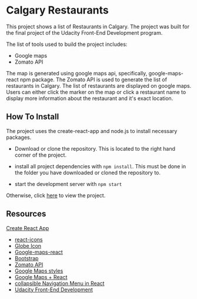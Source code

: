 # Calgary Restaurants

This project shows a list of Restaurants in Calgary. The project was built for the final project of the Udacity Front-End Development program. 

The list of tools used to build the project includes:

* Google maps
* Zomato API

The map is generated using google maps api, specifically, google-maps-react npm package. The Zomato API is used to generate the list of restaurants in Calgary. The list of restaurants are displayed on google maps. Users can either click the marker on the map or click a restaurant name to display more information about the restaurant and it's exact location.

## How To Install
The project uses the create-react-app and node.js to install necessary packages.

* Download or clone the repository. This is located to the right hand corner of the project.

* install all project dependencies with `npm install`. This must be done in the folder you have downloaded or cloned the repository to.

* start the development server with `npm start` 

Otherwise, click [here](https://crestaurants.surge.sh) to view the project.
## Resources
[Create React App](https://github.com/facebook/create-react-app) 

* [react-icons](https://www.npmjs.com/package/react-icons) 
* [Globe Icon](https://gis.yavapai.us/v4/img/globe.gif) 
* [Google-maps-react](https://www.npmjs.com/package/google-maps-react) 
* [Bootstrap](https://getbootstrap.com/) 
* [Zomato API](https://developers.zomato.com/api) 
* [Google Maps styles](https://mapstyle.withgoogle.com) 
* [Google Maps + React](https://medium.com/front-end-hacking/simplified-google-maps-api-in-a-react-app-46981441d2c9) 
* [collapsible Navigation Menu in React](https://www.davidmeents.com/creating-a-collapsible-navigation-menu-in-react-js/) 
* [Udacity Front-End Development](https://www.udacity.com/course/front-end-web-developer-nanodegree--nd001) 
